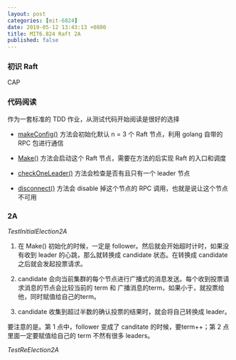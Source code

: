 ```yaml
---
layout: post
categories: [mit-6824]
date: 2019-05-12 13:43:13 +0800
title: MIT6.824 Raft 2A
published: false
---
```


### 初识 Raft
CAP

### 代码阅读
作为一套标准的 TDD 作业，从测试代码开始阅读是很好的选择

- [makeConfig()](https://github.com/razertory/MIT6.824/blob/master/src/raft/config.go#L59) 方法会初始化默认 n = 3 个 Raft 节点，利用 golang 自带的 RPC 包进行通信

- [Make()](https://github.com/razertory/MIT6.824/blob/master/src/raft/raft.go#L249) 方法会启动这个 Raft 节点，需要在方法的后实现 Raft 的入口和调度

- [checkOneLeader()](https://github.com/razertory/MIT6.824/blob/master/src/raft/config.go#L298) 方法会检查是否有且只有一个 leader 节点

- [disconnect()](https://github.com/razertory/MIT6.824/blob/master/src/raft/config.go#L258) 方法会 disable 掉这个节点的 RPC 调用，也就是说让这个节点不可用

### 2A

*TestInitialElection2A*

1. 在 Make() 初始化的时候，一定是 follower。然后就会开始超时计时，如果没有收到 leader 的心跳，那么就转换成 candidate 状态。在转换成 candidate 之后就会发起投票请求。

2. candidate 会向当前集群的每个节点进行广播式的消息发送。每个收到投票请求消息的节点会比较当前的 term 和 广播消息的term，如果小于，就投票给他，同时赋值给自己的term。

3. candidate 收集到超过半数的确认投票的结果时，就会将自己转换成 leader。

要注意的是。第 1 点中，follower 变成了 canditate 的时候，要term++；第 2 点里面一定要赋值给自己的 term 不然有很多 leaders。

*TestReElection2A*


